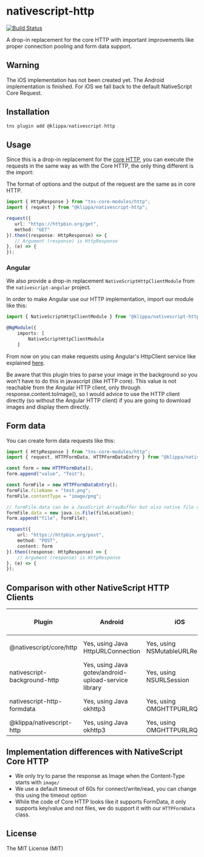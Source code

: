 # nativescript-http

[![Build Status](https://travis-ci.org/klippa-app/nativescript-http.svg?branch=master)](https://travis-ci.org/klippa-app/nativescript-http)

A drop-in replacement for the core HTTP with important improvements like proper connection pooling and form data support.

## Warning
The iOS implementation has not been created yet. The Android implementation is finished.
For iOS we fall back to the default NativeScript Core Request.

## Installation

```javascript
tns plugin add @klippa/nativescript-http
```

## Usage 

Since this is a drop-in replacement for the [core HTTP](https://docs.nativescript.org/ns-framework-modules/http), you can execute the requests in the same way as with the Core HTTP, the only thing different is the import:

The format of options and the output of the request are the same as in core HTTP.

```typescript
import { HttpResponse } from "tns-core-modules/http";
import { request } from "@klippa/nativescript-http";

request({
   url: "https://httpbin.org/get",
   method: "GET"
}).then((response: HttpResponse) => {
   // Argument (response) is HttpResponse
}, (e) => {
});
```

### Angular
We also provide a drop-in replacement `NativeScriptHttpClientModule` from the `nativescript-angular` project.

In order to make Angular use our HTTP implementation, import our module like this:

```typescript
import { NativeScriptHttpClientModule } from "@klippa/nativescript-http/http-client";

@NgModule({
    imports: [
        NativeScriptHttpClientModule
    ]
```

From now on you can make requests using Angular's HttpClient service like explained [here](https://docs.nativescript.org/angular/ng-framework-modules/http).

Be aware that this plugin tries to parse your image in the background so you won't have to do this in javascript (like HTTP core).
This value is not reachable from the Angular HTTP client, only through response.content.toImage(), so I would advice to use the HTTP client directly (so without the Angular HTTP client) if you are going to download images and display them directly.

## Form data
You can create form data requests like this:

```typescript
import { HttpResponse } from "tns-core-modules/http";
import { request, HTTPFormData, HTTPFormDataEntry } from "@klippa/nativescript-http";

const form = new HTTPFormData();
form.append("value", "Test");

const formFile = new HTTPFormDataEntry();
formFile.fileName = "test.png";
formFile.contentType = "image/png";

// formFile.data can be a JavaScript ArrayBuffer but also native file objects like java.io.File and NSData.dataWithContentsOfFile.
formFile.data = new java.io.File(fileLocation);
form.append("file", formFile);

request({
    url: "https://httpbin.org/post",
    method: "POST",
    content: form
}).then((response: HttpResponse) => {
    // Argument (response) is HttpResponse
}, (e) => {
});
```

## Comparison with other NativeScript HTTP Clients

| Plugin | Android | iOS | Background threads | Supports form data | Proper connection pooling
| --- | --- | --- | --- | --- | --- |
| @nativescript/core/http | Yes, using Java HttpURLConnection | Yes, using NSMutableURLRequest | Yes | No | No, bad Android implementation |
| nativescript-background-http | Yes, using Java  gotev/android-upload-service library | Yes, using NSURLSession | Yes (with a service) | No | Unknown |
| nativescript-http-formdata | Yes, using Java okhttp3 | Yes, using OMGHTTPURLRQ | No | Yes | No, bad okhttp3 implementation |
| @klippa/nativescript-http | Yes, using Java okhttp3 | Yes, using OMGHTTPURLRQ | Yes | Yes | Yes, shared okhttp3 client |

## Implementation differences with NativeScript Core HTTP
 
 * We only try to parse the response as Image when the Content-Type starts with `image/`
 * We use a default timeout of 60s for connect/write/read, you can change this using the timeout option
 * While the code of Core HTTP looks like it supports FormData, it only supports key/value and not files, we do support it with our `HTTPFormData` class.
 
## License

The MIT License (MIT)

